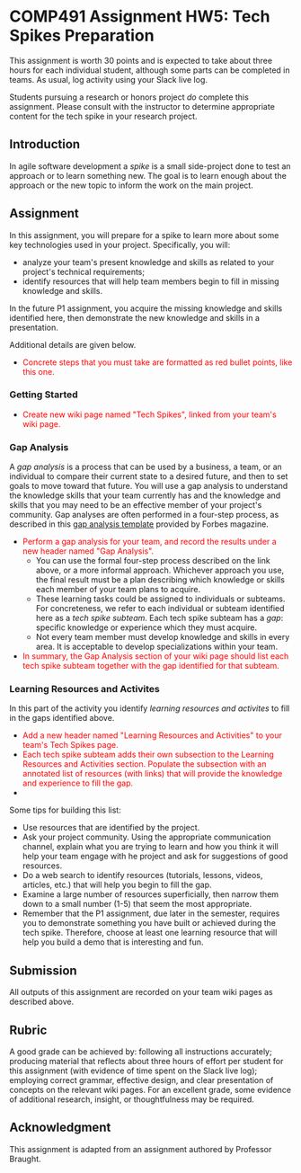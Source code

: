 # COMP491 Assignment HW5: Tech Spikes Preparation

This assignment is worth 30 points and is expected to take about three
hours for each individual student, although some parts can be
completed in teams. As usual, log activity using your Slack live log.

Students pursuing a research or honors project *do* complete this
assignment. Please consult with the instructor to determine
appropriate content for the tech spike in your research project.

## Introduction

In agile software development a *spike* is a small side-project done
to test an approach or to learn something new.  The goal is to learn
enough about the approach or the new topic to inform the work on the
main project.

## Assignment

In this assignment, you will prepare for a spike to learn more about
some key technologies used in your project.  Specifically, you will:
- analyze your team's present knowledge and skills as related to your
  project's technical requirements;
- identify resources that will help team members begin to fill in
  missing knowledge and skills.

In the future P1 assignment, you acquire the missing knowledge and
skills identified here, then demonstrate the new knowledge and skills
in a presentation.

Additional details are given below.


* <font color="red">Concrete steps that you must take are formatted as
  red bullet points, like this one.</font>

### Getting Started

* <font color="red">Create new wiki page named "Tech Spikes", linked
  from your team's wiki page.</font>


### Gap Analysis

A *gap analysis* is a process that can be used by a business, a team,
or an individual to compare their current state to a desired future,
and then to set goals to move toward that future. You will use a gap
analysis to understand the knowledge skills that your team currently
has and the knowledge and skills that you may need to be an effective
member of your project's community. Gap analyses are often performed
in a four-step process, as described in this [gap analysis
template](https://www.forbes.com/advisor/business/gap-analysis-template/)
provided by Forbes magazine.

* <font color="red">Perform a gap analysis for your team, and record
   the results under a new header named "Gap Analysis".</font>
   - You can use the formal four-step process described on the link
     above, or a more informal approach. Whichever approach you use,
     the final result must be a plan describing which knowledge or
     skills each member of your team plans to acquire. 
   - These learning tasks could be assigned to individuals or
     subteams. For concreteness, we refer to each individual or
     subteam identified here as a *tech spike subteam*. Each tech
     spike subteam has a *gap*: specific knowledge or experience
     which they must acquire.
   - Not every team member must develop knowledge and skills in every
     area. It is acceptable to develop specializations within your
     team.
* <font color="red">In summary, the Gap Analysis section of your wiki
  page should list each tech spike subteam together with the gap
  identified for that subteam.</font>


### Learning Resources and Activites

In this part of the activity you identify *learning resources and
activites* to fill in the gaps identified above.

* <font color="red">Add a new header named "Learning Resources and
  Activities" to your team's Tech Spikes page.</font>
* <font color="red">Each tech spike subteam adds their own subsection
  to the Learning Resources and Activities section. Populate the
  subsection with an annotated list of resources (with links) that
  will provide the knowledge and experience to fill the gap.</font>
* <font color="red"></font>

Some tips for building this list:
   - Use resources that are identified by the project.
   - Ask your project community. Using the appropriate communication
     channel, explain what you are trying to learn and how you think
     it will help your team engage with he project and ask for
     suggestions of good resources.
   - Do a web search to identify resources (tutorials, lessons,
     videos, articles, etc.) that will help you begin to fill the
     gap.
   - Examine a large number of resources superficially, then narrow
     them down to a small number (1-5) that seem the most appropriate.
   - Remember that the P1 assignment, due later in the semester,
     requires you to demonstrate something you have built or achieved
     during the tech spike. Therefore, choose at least one learning
     resource that will help you build a demo that is interesting and
     fun.

## Submission

All outputs of this assignment are recorded on your team wiki pages as described above.

## Rubric

A good grade can be achieved by: following all instructions
accurately; producing material that reflects about three hours of
effort per student for this assignment (with evidence of time spent on
the Slack live log); employing correct grammar, effective design, and
clear presentation of concepts on the relevant wiki pages. For an
excellent grade, some evidence of additional research, insight, or
thoughtfulness may be required.

## Acknowledgment

This assignment is adapted from an assignment authored by Professor
Braught.
